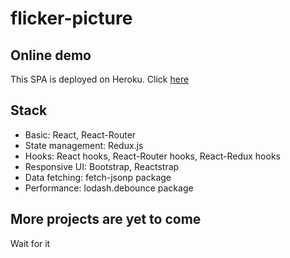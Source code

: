 # flicker-picture

## Online demo

This SPA is deployed on Heroku. Click [here](https://yanyan-flickr-picture.herokuapp.com/)

## Stack

* Basic: React, React-Router
* State management: Redux.js
* Hooks: React hooks, React-Router hooks, React-Redux hooks
* Responsive UI: Bootstrap, Reactstrap
* Data fetching: fetch-jsonp package
* Performance: lodash.debounce package

## More projects are yet to come

Wait for it
